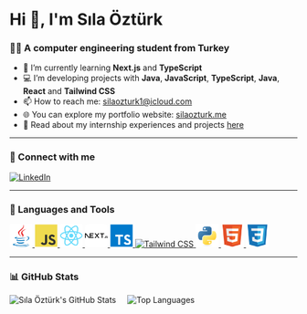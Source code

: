 # Hi 👋, I'm Sıla Öztürk

### 👩‍💻 A computer engineering student from Turkey

- 🌱 I’m currently learning **Next.js** and **TypeScript**
- 💻 I’m developing projects with **Java**, **JavaScript**, **TypeScript**, **Java**, **React** and **Tailwind CSS**
- 📫 How to reach me: silaozturk1@icloud.com
- 🌐 You can explore my portfolio website: [silaozturk.me](https://silaozturk.me)
- 📝 Read about my internship experiences and projects [here](https://github.com/silaozturkk)

---

### 🧩 Connect with me
[![LinkedIn](https://img.shields.io/badge/-LinkedIn-blue?style=flat-square&logo=Linkedin&logoColor=white&link=https://www.linkedin.com/in/silaozturk/)](https://www.linkedin.com/in/sıla-öztürk1/)

---

### 🔧 Languages and Tools
<p align="left">
  <a href="https://www.java.com" target="_blank">
    <img src="https://raw.githubusercontent.com/devicons/devicon/master/icons/java/java-original.svg" alt="Java" width="40" height="40"/>
  </a>
  <a href="https://developer.mozilla.org/en-US/docs/Web/JavaScript" target="_blank">
    <img src="https://raw.githubusercontent.com/devicons/devicon/master/icons/javascript/javascript-original.svg" alt="JavaScript" width="40" height="40"/>
  </a>
  <a href="https://reactjs.org/" target="_blank">
    <img src="https://raw.githubusercontent.com/devicons/devicon/master/icons/react/react-original.svg" alt="React" width="40" height="40"/>
  </a>
  <a href="https://nextjs.org/" target="_blank">
    <img src="https://raw.githubusercontent.com/devicons/devicon/master/icons/nextjs/nextjs-original-wordmark.svg" alt="Next.js" width="40" height="40" style="background:white; border-radius:6px"/>
  </a>
  <a href="https://www.typescriptlang.org/" target="_blank">
    <img src="https://raw.githubusercontent.com/devicons/devicon/master/icons/typescript/typescript-original.svg" alt="TypeScript" width="40" height="40"/>
  </a>
  <a href="https://tailwindcss.com/" target="_blank">
    <img src="https://www.vectorlogo.zone/logos/tailwindcss/tailwindcss-icon.svg" alt="Tailwind CSS" width="40" height="40"/>
  </a>
  <a href="https://www.python.org/" target="_blank">
    <img src="https://raw.githubusercontent.com/devicons/devicon/master/icons/python/python-original.svg" alt="Python" width="40" height="40"/>
  </a>
  <a href="https://developer.mozilla.org/en-US/docs/Web/HTML" target="_blank">
    <img src="https://raw.githubusercontent.com/devicons/devicon/master/icons/html5/html5-original.svg" alt="HTML5" width="40" height="40"/>
  </a>
  <a href="https://developer.mozilla.org/en-US/docs/Web/CSS" target="_blank">
    <img src="https://raw.githubusercontent.com/devicons/devicon/master/icons/css3/css3-original.svg" alt="CSS3" width="40" height="40"/>
  </a>
</p>



---

### 📊 GitHub Stats

<p align="left">
  <img src="https://github-readme-stats.vercel.app/api?username=silaozturkk&show_icons=true&theme=default" alt="Sıla Öztürk's GitHub Stats" height="180"/>
  &nbsp;&nbsp;&nbsp;
  <img src="https://github-readme-stats.vercel.app/api/top-langs/?username=silaozturkk&layout=compact&theme=default" alt="Top Languages" height="180"/>
</p>
